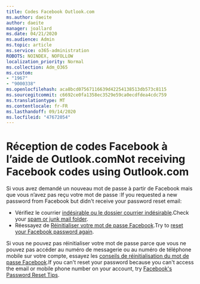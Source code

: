 ```yaml
---
title: Codes Facebook Outlook.com
ms.author: daeite
author: daeite
manager: joallard
ms.date: 04/21/2020
ms.audience: Admin
ms.topic: article
ms.service: o365-administration
ROBOTS: NOINDEX, NOFOLLOW
localization_priority: Normal
ms.collection: Adm_O365
ms.custom:
- "1967"
- "9000338"
ms.openlocfilehash: aca8bcd07567116639d42254138513db573c8115
ms.sourcegitcommit: c6692ce0fa1358ec3529e59ca0ecdfdea4cdc759
ms.translationtype: MT
ms.contentlocale: fr-FR
ms.lasthandoff: 09/14/2020
ms.locfileid: "47672054"
---
```

# <a name="not-receiving-facebook-codes-using-outlookcom"></a><span data-ttu-id="cd3f1-102">Réception de codes Facebook à l’aide de Outlook.com</span><span class="sxs-lookup"><span data-stu-id="cd3f1-102">Not receiving Facebook codes using Outlook.com</span></span>

<span data-ttu-id="cd3f1-103">Si vous avez demandé un nouveau mot de passe à partir de Facebook mais que vous n’avez pas reçu votre mot de passe :</span><span class="sxs-lookup"><span data-stu-id="cd3f1-103">If you requested a new password from Facebook but didn't receive your password reset email:</span></span>

- <span data-ttu-id="cd3f1-104">Vérifiez le courrier [indésirable ou le dossier courrier indésirable](https://outlook.live.com/mail/junkemail).</span><span class="sxs-lookup"><span data-stu-id="cd3f1-104">Check your [spam or junk mail folder](https://outlook.live.com/mail/junkemail).</span></span>
- <span data-ttu-id="cd3f1-105">Réessayez de [Réinitialiser votre mot de passe Facebook](https://aka.ms/facebook-password-reset).</span><span class="sxs-lookup"><span data-stu-id="cd3f1-105">Try to [reset your Facebook password again](https://aka.ms/facebook-password-reset).</span></span>

<span data-ttu-id="cd3f1-106">Si vous ne pouvez pas réinitialiser votre mot de passe parce que vous ne pouvez pas accéder au numéro de messagerie ou au numéro de téléphone mobile sur votre compte, essayez les [conseils de réinitialisation du mot de passe Facebook](https://aka.ms/facebook-password-help).</span><span class="sxs-lookup"><span data-stu-id="cd3f1-106">If you can't reset your password because you can't access the email or mobile phone number on your account, try [Facebook's Password Reset Tips](https://aka.ms/facebook-password-help).</span></span>